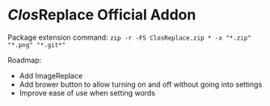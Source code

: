 # *Clos*Replace Official Addon

Package extension command:
`zip -r -FS ClosReplace.zip * -x "*.zip" "*.png" "*.git*"`

Roadmap:
 * Add ImageReplace
 * Add brower button to allow turning on and off without going into settings
 * Improve ease of use when setting words
